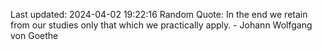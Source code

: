 Last updated: 2024-04-02 19:22:16
Random Quote: In the end we retain from our studies only that which we practically apply. - Johann Wolfgang von Goethe